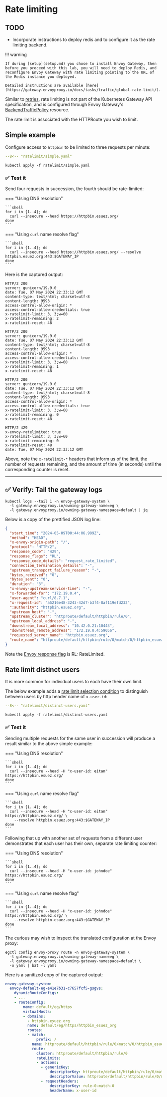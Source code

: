 # Rate limiting

## TODO

- Incorporate instructions to deploy redis and to configure it as the rate limiting backend.

!!! warning

    If during [setup](setup.md) you chose to install Envoy Gateway, then before you proceed with this lab, you will need to deploy Redis, and reconfigure Envoy Gateway with rate limiting pointing to the URL of the Redis instance you deployed.

    Detailed instructions are available [here](https://gateway.envoyproxy.io/docs/tasks/traffic/global-rate-limit/).


Similar to [retries](retries.md),
rate limiting is not part of the Kubernetes Gateway API specification,
and is configured through Envoy Gateway's [BackendTrafficPolicy](https://gateway.envoyproxy.io/docs/api/extension_types/#backendtrafficpolicy) resource.

The rate limit is associated with the HTTPRoute you wish to limit.

## Simple example

Configure access to `httpbin` to be limited to three requests per minute:

```yaml linenums="1"
--8<-- "ratelimit/simple.yaml"
```

```shell
kubectl apply -f ratelimit/simple.yaml
```

### :white_check_mark: Test it

Send four requests in succession, the fourth should be rate-limited:

=== "Using DNS resolution"

    ```shell
    for i in {1..4}; do
      curl --insecure --head https://httpbin.esuez.org/
    done
    ```

=== "Using `curl` name resolve flag"

    ```shell
    for i in {1..4}; do
      curl --insecure --head https://httpbin.esuez.org/ --resolve httpbin.esuez.org:443:$GATEWAY_IP
    done
    ```

Here is the captured output:

```console
HTTP/2 200
server: gunicorn/19.9.0
date: Tue, 07 May 2024 22:33:12 GMT
content-type: text/html; charset=utf-8
content-length: 9593
access-control-allow-origin: *
access-control-allow-credentials: true
x-ratelimit-limit: 3, 3;w=60
x-ratelimit-remaining: 2
x-ratelimit-reset: 48

HTTP/2 200
server: gunicorn/19.9.0
date: Tue, 07 May 2024 22:33:12 GMT
content-type: text/html; charset=utf-8
content-length: 9593
access-control-allow-origin: *
access-control-allow-credentials: true
x-ratelimit-limit: 3, 3;w=60
x-ratelimit-remaining: 1
x-ratelimit-reset: 48

HTTP/2 200
server: gunicorn/19.9.0
date: Tue, 07 May 2024 22:33:12 GMT
content-type: text/html; charset=utf-8
content-length: 9593
access-control-allow-origin: *
access-control-allow-credentials: true
x-ratelimit-limit: 3, 3;w=60
x-ratelimit-remaining: 0
x-ratelimit-reset: 48

HTTP/2 429
x-envoy-ratelimited: true
x-ratelimit-limit: 3, 3;w=60
x-ratelimit-remaining: 0
x-ratelimit-reset: 48
date: Tue, 07 May 2024 22:33:12 GMT
```

Above, note the `x-ratelimit-*` headers that inform us of the limit, the number of requests remaining, and the amount of time (in seconds) until the corresponding counter is reset.

---

## :white_check_mark: Verify: Tail the gateway logs

```shell
kubectl logs --tail 1 -n envoy-gateway-system \
  -l gateway.envoyproxy.io/owning-gateway-name=eg \
  -l gateway.envoyproxy.io/owning-gateway-namespace=default | jq
```

Below is a copy of the prettified JSON log line:

```json linenums="1" hl_lines="6-7"
{
  "start_time": "2024-05-09T00:44:06.909Z",
  "method": "HEAD",
  "x-envoy-origin-path": "/",
  "protocol": "HTTP/2",
  "response_code": "429",
  "response_flags": "RL",
  "response_code_details": "request_rate_limited",
  "connection_termination_details": "-",
  "upstream_transport_failure_reason": "-",
  "bytes_received": "0",
  "bytes_sent": "0",
  "duration": "3",
  "x-envoy-upstream-service-time": "-",
  "x-forwarded-for": "172.19.0.4",
  "user-agent": "curl/8.7.1",
  "x-request-id": "a5216e48-3243-42d7-b3f4-8af119efd232",
  ":authority": "httpbin.esuez.org",
  "upstream_host": "-",
  "upstream_cluster": "httproute/default/httpbin/rule/0",
  "upstream_local_address": "-",
  "downstream_local_address": "10.42.0.21:10443",
  "downstream_remote_address": "172.19.0.4:59056",
  "requested_server_name": "httpbin.esuez.org",
  "route_name": "httproute/default/httpbin/rule/0/match/0/httpbin_esuez_org"
}
```

Note the [Envoy response flag](https://www.envoyproxy.io/docs/envoy/latest/configuration/observability/access_log/usage#config-access-log-format-response-flags) is RL: RateLimited.

## Rate limit distinct users

It is more common for individual users to each have their own limit.

The below example adds a [rate limit selection condition](https://gateway.envoyproxy.io/docs/api/extension_types/#ratelimitselectcondition) to distinguish between users by http header name of `x-user-id`:

```yaml linenums="1" hl_lines="15-18"
--8<-- "ratelimit/distinct-users.yaml"
```

```shell
kubectl apply -f ratelimit/distinct-users.yaml
```

### :white_check_mark: Test it

Sending multiple requests for the same user in succession will produce a result similar to the above simple example:

=== "Using DNS resolution"

    ```shell
    for i in {1..4}; do
      curl --insecure --head -H "x-user-id: eitan" https://httpbin.esuez.org/
    done
    ```

=== "Using `curl` name resolve flag"

    ```shell
    for i in {1..4}; do
      curl --insecure --head -H "x-user-id: eitan" https://httpbin.esuez.org/ \
        --resolve httpbin.esuez.org:443:$GATEWAY_IP
    done
    ```

Following that up with another set of requests from a different user demonstrates that each user has their own, separate rate limiting counter:

=== "Using DNS resolution"

    ```shell
    for i in {1..4}; do
      curl --insecure --head -H "x-user-id: johndoe" https://httpbin.esuez.org/
    done
    ```

=== "Using `curl` name resolve flag"

    ```shell
    for i in {1..4}; do
      curl --insecure --head -H "x-user-id: johndoe" https://httpbin.esuez.org/ \
        --resolve httpbin.esuez.org:443:$GATEWAY_IP
    done
    ```

The curious may wish to inspect the translated configuration at the Envoy proxy:

```shell
egctl config envoy-proxy route -n envoy-gateway-system \
  -l gateway.envoyproxy.io/owning-gateway-name=eg \
  -l gateway.envoyproxy.io/owning-gateway-namespace=default \
  -o yaml | bat -l yaml
```

Here is a sanitized copy of the captured output:

```yaml linenums="1" hl_lines="17-24"
envoy-gateway-system:
  envoy-default-eg-e41e7b31-c7657fcf5-gsgvs:
    dynamicRouteConfigs:
    - ...
    - routeConfig:
        name: default/eg/https
        virtualHosts:
        - domains:
          - httpbin.esuez.org
          name: default/eg/https/httpbin_esuez_org
          routes:
          - match:
              prefix: /
            name: httproute/default/httpbin/rule/0/match/0/httpbin_esuez_org
            route:
              cluster: httproute/default/httpbin/rule/0
              rateLimits:
              - actions:
                - genericKey:
                    descriptorKey: httproute/default/httpbin/rule/0/match/0/httpbin_esuez_org
                    descriptorValue: httproute/default/httpbin/rule/0/match/0/httpbin_esuez_org
                - requestHeaders:
                    descriptorKey: rule-0-match-0
                    headerName: x-user-id
```
